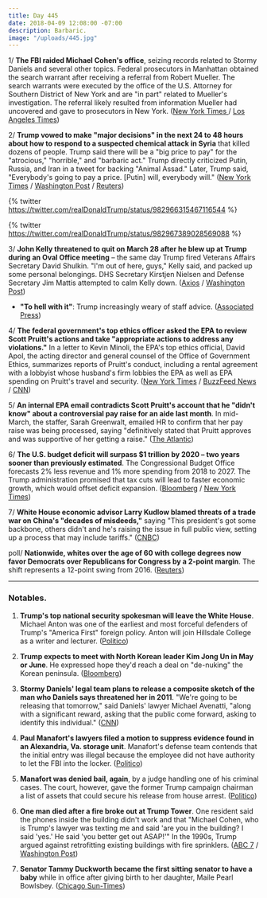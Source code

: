 ```yaml
---
title: Day 445
date: 2018-04-09 12:08:00 -07:00
description: Barbaric.
image: "/uploads/445.jpg"
---
```


1/ **The FBI raided Michael Cohen's office**, seizing records related to Stormy Daniels and several other topics. Federal prosecutors in Manhattan obtained the search warrant after receiving a referral from Robert Mueller. The search warrants were executed by the office of the U.S. Attorney for Southern District of New York and are "in part" related to Mueller's investigation. The referral likely resulted from information Mueller had uncovered and gave to prosecutors in New York. ([New York Times ](https://www.nytimes.com/2018/04/09/us/politics/fbi-raids-office-of-trumps-longtime-lawyer-michael-cohen.html)/ [Los Angeles Times](http://www.latimes.com/politics/la-na-pol-michael-cohen-fbi-raid-20180409-story.html))

2/ **Trump vowed to make "major decisions" in the next 24 to 48 hours about how to respond to a suspected chemical attack in Syria** that killed dozens of people. Trump said there will be a "big price to pay" for the "atrocious," "horrible," and "barbaric act." Trump directly criticized Putin, Russia, and Iran  in a tweet for backing "Animal Assad." Later, Trump said, "Everybody's going to pay a price. \[Putin\] will, everybody will." ([New York Times](https://www.nytimes.com/2018/04/09/world/middleeast/trump-syria-attack.html) / [Washington Post](https://www.washingtonpost.com/politics/trump-says-us-to-decide-on-response-to-atrocious-syria-chemical-attack-in-24-to-48-hours/2018/04/09/1398c5aa-3bfa-11e8-a7d1-e4efec6389f0_story.html) / [Reuters](https://www.reuters.com/article/us-mideast-crisis-syria/trump-says-to-make-fast-decision-after-suspected-syrian-chemical-attack-idUSKBN1HG0D8))

{% twitter https://twitter.com/realDonaldTrump/status/982966315467116544 %}

{% twitter https://twitter.com/realDonaldTrump/status/982967389028569088 %}

3/ **John Kelly threatened to quit on March 28 after he blew up at Trump during an Oval Office meeting** – the same day Trump fired Veterans Affairs Secretary David Shulkin. "I'm out of here, guys," Kelly said, and packed up some personal belongings. DHS Secretary Kirstjen Nielsen and Defense Secretary Jim Mattis attempted to calm Kelly down. ([Axios](https://www.axios.com/john-kelly-trump-oval-office-meeting-threatened-quit-f29667d3-d99f-4e23-92f6-9c48c360722b.html) / [Washington Post](https://www.washingtonpost.com/politics/when-you-lose-that-power-how-john-kelly-faded-as-white-house-disciplinarian/2018/04/07/5e5b8b42-39be-11e8-acd5-35eac230e514_story.html))

* **"To hell with it"**: Trump increasingly weary of staff advice. ([Associated Press](https://apnews.com/eab8cdc9f72f43f3890f41da92ec2cf9))

4/ **The federal government's top ethics officer asked the EPA to review Scott Pruitt's actions and take "appropriate actions to address any violations."** In a letter to Kevin Minoli, the EPA's top ethics official, David Apol, the acting director and general counsel of the Office of Government Ethics, summarizes reports of Pruitt's conduct, including a rental agreement with a lobbyist whose husband's firm lobbies the EPA as well as EPA spending on Pruitt's travel and security. ([New York Times](https://www.nytimes.com/2018/04/09/climate/epa-ethics-letter-pruitt.html) / [BuzzFeed News](https://www.buzzfeed.com/zahrahirji/epa-pruitt-ethics-investigation) / [CNN](https://www.cnn.com/2018/04/09/politics/ethics-office-scott-pruitt-epa/index.html))

5/ **An internal EPA email contradicts Scott Pruitt's account that he "didn't know" about a controversial pay raise for an aide last month**. In mid-March, the staffer, Sarah Greenwalt, emailed HR to confirm that her pay raise was being processed, saying "definitively stated that Pruitt approves and was supportive of her getting a raise." ([The Atlantic](https://www.theatlantic.com/politics/archive/2018/04/pruitt-epa-raises/557561/))

6/ **The U.S. budget deficit will surpass $1 trillion by 2020 – two years sooner than previously estimated**. The Congressional Budget Office forecasts 2% less revenue and 1% more spending from 2018 to 2027. The Trump administration promised that tax cuts will lead to faster economic growth, which would offset deficit expansion. ([Bloomberg](https://www.bloomberg.com/news/articles/2018-04-09/u-s-budget-deficit-to-balloon-to-1-trillion-by-2020-cbo-says) / [New York Times](https://www.nytimes.com/2018/04/09/us/politics/federal-deficit-tax-cuts-spending-trump.html))

7/ **White House economic advisor Larry Kudlow blamed threats of a trade war on China's "decades of misdeeds,"** saying "This president's got some backbone, others didn't and he's raising the issue in full public view, setting up a process that may include tariffs." ([CNBC](https://www.cnbc.com/2018/04/09/larry-kudlow-says-trump-is-warning-china-with-tariffs-youre-no-longer-a-developing-nation-act-like-it.html))

poll/ **Nationwide, whites over the age of 60 with college degrees now favor Democrats over Republicans for Congress by a 2-point margin**. The shift represents a 12-point swing from 2016. ([Reuters](https://www.reuters.com/article/us-usa-election-healthcare-poll/exclusive-as-elections-near-many-older-educated-white-voters-shift-away-from-trumps-party-idUSKBN1HG1I6))

---

### Notables.

1. **Trump's top national security spokesman will leave the White House**. Michael Anton was one of the earliest and most forceful defenders of Trump's "America First" foreign policy. Anton will join Hillsdale College as a writer and lecturer. ([Politico](https://www.politico.com/story/2018/04/08/national-security-spokesman-anton-trump-508641))

2. **Trump expects to meet with North Korean leader Kim Jong Un in May or June**. He expressed hope they'd reach a deal on "de-nuking" the Korean peninsula. ([Bloomberg](https://www.bloomberg.com/news/articles/2018-04-09/trump-says-he-ll-meet-with-north-korea-s-kim-in-may-or-june))

3. **Stormy Daniels' legal team plans to release a composite sketch of the man who Daniels says threatened her in 2011**. "We're going to be releasing that tomorrow," said Daniels' lawyer Michael Avenatti, "along with a significant reward, asking that the public come forward, asking to identify this individual." ([CNN](https://www.cnn.com/2018/04/09/politics/michael-avenatti-sketch-cnntv/index.html))

4. **Paul Manafort's lawyers filed a motion to suppress evidence found in an Alexandria, Va. storage unit**. Manafort's defense team contends that the initial entry was illegal because the employee did not have authority to let the FBI into the locker. ([Politico](https://www.politico.com/story/2018/04/07/manafort-moves-to-suppress-evidence-found-in-storage-unit-507984))

5. **Manafort was denied bail, again**, by a judge handling one of his criminal cases. The court, however, gave the former Trump campaign chairman a list of assets that could secure his release from house arrest. ([Politico](https://www.politico.com/story/2018/04/09/paul-manafort-bail-denied-509650))

6. **One man died after a fire broke out at Trump Tower**. One resident said the phones inside the building didn't work and that "Michael Cohen, who is Trump's lawyer was texting me and said 'are you in the building? I said 'yes.' He said 'you better get out ASAP!'" In the 1990s, Trump argued against retrofitting existing buildings with fire sprinklers. ([ABC 7](http://abc7ny.com/1-dead-after-fire-breaks-out-at-trump-tower/3313615/) / [Washington Post](https://www.washingtonpost.com/news/morning-mix/wp/2018/04/09/donald-trump-once-lobbied-against-fire-sprinklers-in-existing-new-york-high-rises-including-trump-towers/))

7. **Senator Tammy Duckworth became the first sitting senator to have a baby** while in office after giving birth to her daughter, Maile Pearl Bowlsbey. ([Chicago Sun-Times](https://chicago.suntimes.com/chicago-politics/tammy-duckworth-birth-girl-first-senator-have-baby-maile-pearl-bowlsbey-office/))